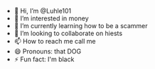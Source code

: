 - 👋 Hi, I’m @Luhle101
- 👀 I’m interested in money 
- 🌱 I’m currently learning how to be a scammer
- 💞️ I’m looking to collaborate on hiests 
- 📫 How to reach me call me
- 😄 Pronouns: that DOG
- ⚡ Fun fact: I'm black 

<!---
Luhle101/Luhle101 is a ✨ special ✨ repository because its `README.md` (this file) appears on your GitHub profile.
You can click the Preview link to take a look at your changes.
--->
